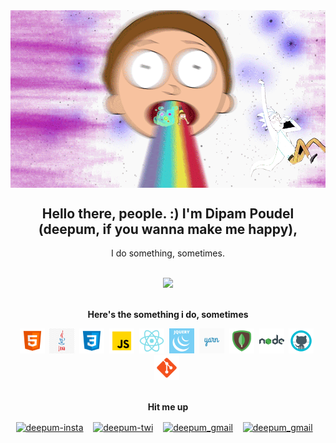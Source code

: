 
<div align="center">
<img hight="300" width="700" alt="GIF" align="center" src="https://github.com/Dipam1/Dipam1/blob/main/assets/mortyGif.gif">

## Hello there, people. :) I'm Dipam Poudel (deepum, if you wanna make me happy), 

I do something, sometimes.

<br/><img  src="https://github-readme-stats.vercel.app/api?username=dipam1&&show_icons=true&theme=radical">

<br/> <b>Here's the something i do, sometimes</b>


<p align="center">
 <p align="center">  
  <code><img src="https://github.com/Dipam1/Dipam1/blob/main/assets/html5.png" alt="html5" width="40" height="40"/></code>&nbsp;
  <code><img src="https://github.com/Dipam1/Dipam1/blob/main/assets/java.png" alt="java" width="40" height="40"/></code>&nbsp;
  <code><img src="https://github.com/Dipam1/Dipam1/blob/main/assets/css3.png" alt="css3" width="40" height="40"/></code>&nbsp; 
  <code><img src="https://github.com/Dipam1/Dipam1/blob/main/assets/js.png" alt="js" width="40" height="40"/></code>&nbsp;
    <code><img src="https://github.com/Dipam1/Dipam1/blob/main/assets/react.png" alt="react" width="40" height="40"/></code>&nbsp;
  <code><img src="https://github.com/Dipam1/Dipam1/blob/main/assets/jquery.png" alt="jquery" width="40" height="40"/></code>&nbsp;
  <code><img src="https://github.com/Dipam1/Dipam1/blob/main/assets/yarn.png" alt="yarn" width="40" height="40"/></code>&nbsp;
  <code><img src="https://github.com/Dipam1/Dipam1/blob/main/assets/mongo.png" alt="mongo" width="40" height="40"/></code>&nbsp; 
    <code><img src="https://github.com/Dipam1/Dipam1/blob/main/assets/node.png" alt="node" width="40" height="40"/></code>&nbsp; 
  <code><img src="https://github.com/Dipam1/Dipam1/blob/main/assets/github.png" alt="github" width="40" height="40"/></code>&nbsp; 
  <code><img src="https://github.com/Dipam1/Dipam1/blob/main/assets/git.png" alt="git" width="40" height="40"/></code>&nbsp; 
  
   </p>
</p>

<br/> <b>Hit me up</b>

<p align="center">
<a href="https://www.instagram.com/im.jack.skellington/" target="_blank"><img align="center" src="https://cdn.jsdelivr.net/npm/simple-icons@3.0.1/icons/instagram.svg" alt="deepum-insta" height="40" width="40" /></a> &nbsp;&nbsp;
<a href="https://twitter.com/deepum__poudel" target="_blank"><img align="center" src="https://cdn.jsdelivr.net/npm/simple-icons@3.0.1/icons/twitter.svg" alt="deepum-twi" height="40" width="40" /></a> &nbsp;&nbsp;
 <a href="mailto:deepumpoudel@gmail.com" target="_blank"><img align="center" src="https://cdn.jsdelivr.net/npm/simple-icons@3.0.1/icons/gmail.svg" alt="deepum_gmail" height="40" width="40" /></a> &nbsp;&nbsp;
 <a href="https://www.linkedin.com/in/dipam-poudel/" target="_blank"><img align="center" src="https://cdn.jsdelivr.net/npm/simple-icons@3.0.1/icons/linkedin.svg" alt="deepum_gmail" height="40" width="40" /></a> &nbsp;&nbsp;
</p>
</div>

